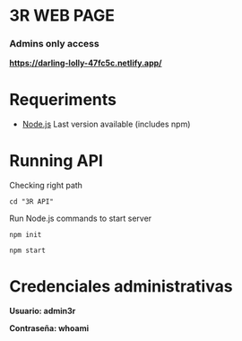 # **3R WEB PAGE** 

### **Admins only access** 
**https://darling-lolly-47fc5c.netlify.app/**

# Requeriments
- [Node.js](https://nodejs.org/es/download/) Last version available (includes npm) 

# Running API

Checking right path 

```cd "3R API" ```

Run Node.js commands to start server 

```npm init```

```npm start```

# **Credenciales administrativas** 

**Usuario: admin3r**

**Contraseña: whoami**


